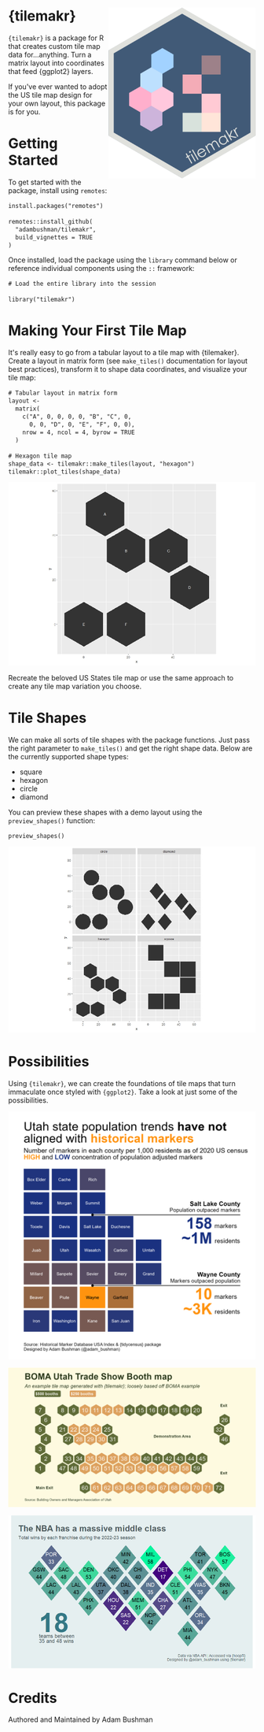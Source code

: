 # {tilemakr} <img src="https://github.com/adambushman/tilemakr/blob/main/man/figures/tilemakr_package_hex.png" align="right" width="300"/>

`{tilemakr}` is a package for R that creates custom tile map data for...anything. Turn a matrix layout into coordinates that feed {ggplot2} layers.

If you've ever wanted to adopt the US tile map design for your own layout, this package is for you.

# Getting Started

To get started with the package, install using `remotes`:

```         
install.packages("remotes")

remotes::install_github(
  "adambushman/tilemakr", 
  build_vignettes = TRUE
)
```

Once installed, load the package using the `library` command below or reference individual components using the `::` framework:

```         
# Load the entire library into the session

library("tilemakr")
```

# Making Your First Tile Map

It's really easy to go from a tabular layout to a tile map with {tilemaker}. Create a layout in matrix form (see `make_tiles()` documentation for layout best practices), transform it to shape data coordinates, and visualize your tile map:

```         
# Tabular layout in matrix form
layout <-
  matrix(
    c("A", 0, 0, 0, 0, "B", "C", 0, 
      0, 0, "D", 0, "E", "F", 0, 0), 
    nrow = 4, ncol = 4, byrow = TRUE
  )

# Hexagon tile map
shape_data <- tilemakr::make_tiles(layout, "hexagon")
tilemakr::plot_tiles(shape_data)
```

![Tile Map](https://github.com/adambushman/tilemakr/blob/main/man/figures/example_tile_map.jpeg)

Recreate the beloved US States tile map or use the same approach to create any tile map variation you choose.

# Tile Shapes

We can make all sorts of tile shapes with the package functions. Just pass the right parameter to `make_tiles()` and get the right shape data. Below are the currently supported shape types:

-   square
-   hexagon
-   circle
-   diamond

You can preview these shapes with a demo layout using the `preview_shapes()` function:

```
preview_shapes()
```

![Supported Shapes](https://github.com/adambushman/tilemakr/blob/main/man/figures/example_tile_shapes.jpeg)


# Possibilities

Using `{tilemakr}`, we can create the foundations of tile maps that turn immaculate once styled with `{ggplot2}`. Take a look at just some of the possibilities.

![Example Square Tile Map](https://github.com/adambushman/tidytuesday-contribs/blob/b78f7ad525b5ef6830db143493c0a3589b36a3db/wk27-23_historical-markers/utah-historical-markers_final.png)

![Example Hexagon Tile Map](https://github.com/adambushman/tilemakr/blob/main/man/figures/example_map_hexagon.png)

![Example Diamond Tile Map](https://github.com/adambushman/tilemakr/blob/main/man/figures/example_map_diamond.png)

# Credits

Authored and Maintained by Adam Bushman
